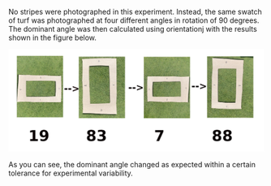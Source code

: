 No stripes were photographed in this experiment.  Instead, the same swatch of turf was photographed at four different angles in rotation of 90 degrees.  The dominant angle was then calculated using orientationj with the results shown in the figure below.
<p align=center>
  <img src=figure.png>
</p>
As you can see, the dominant angle changed as expected within a certain tolerance for experimental variability.
